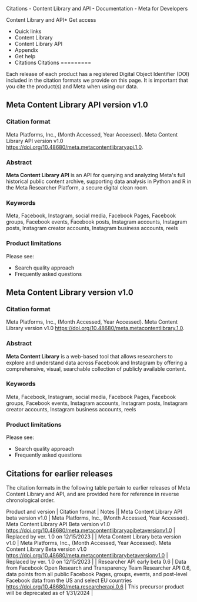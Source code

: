
Citations - Content Library and API - Documentation - Meta for Developers










Content Library and API* Get access
* Quick links
* Content Library
* Content Library API
* Appendix
* Get help
* Citations
Citations
=========


Each release of each product has a registered Digital Object Identifier (DOI) included in the citation formats we provide on this page. It is important that you cite the product(s) and Meta when using our data.


Meta Content Library API version v1.0
-------------------------------------


### Citation format


Meta Platforms, Inc., (Month Accessed, Year Accessed). Meta Content Library API version v1.0 
https://doi.org/10.48680/meta.metacontentlibraryapi.1.0.


### Abstract


**Meta Content Library API** is an API for querying and analyzing Meta's full historical public content archive, supporting data analysis in Python and R in the Meta Researcher Platform, a secure digital clean room.


### Keywords


Meta, Facebook, Instagram, social media, Facebook Pages, Facebook groups, Facebook events, Facebook posts, Instagram accounts, Instagram posts, Instagram creator accounts, Instagram business accounts, reels


### Product limitations


Please see:


* Search quality approach
* Frequently asked questions


Meta Content Library version v1.0
---------------------------------


### Citation format


Meta Platforms, Inc., (Month Accessed, Year Accessed). Meta Content Library version v1.0
https://doi.org/10.48680/meta.metacontentlibrary.1.0.


### Abstract


**Meta Content Library** is a web-based tool that allows researchers to explore and understand data across Facebook and Instagram by offering a comprehensive, visual, searchable collection of publicly available content.


### Keywords


Meta, Facebook, Instagram, social media, Facebook Pages, Facebook groups, Facebook events, Instagram accounts, Instagram posts, Instagram creator accounts, Instagram business accounts, reels


### Product limitations


Please see:


* Search quality approach
* Frequently asked questions


Citations for earlier releases
------------------------------


The citation formats in the following table pertain to earlier releases of Meta Content Library and API, and are provided here for reference in reverse chronological order.




 
 Product and version
  | 
 Citation format
  | 
 Notes
  || Meta Content Library API beta version v1.0 | Meta Platforms, Inc., (Month Accessed, Year Accessed). Meta Content Library API Beta version v1.0 
https://doi.org/10.48680/meta.metacontentlibraryapibetaversionv1.0 | Replaced by ver. 1.0 on 12/15/2023 |
| Meta Content Library beta version v1.0 | Meta Platforms, Inc., (Month Accessed, Year Accessed). Meta Content Library Beta version v1.0
https://doi.org/10.48680/meta.metacontentlibrarybetaversionv1.0 | Replaced by ver. 1.0 on 12/15/2023 |
| Researcher API early beta 0.6 | Data from Facebook Open Research and Transparency Team Researcher API 0.6, data points from all public Facebook Pages, groups, events, and post-level Facebook data from the US and select EU countries 
https://doi.org/10.48680/meta.researcherapi.0.6 | This precursor product will be deprecated as of 1/31/2024 |

































 

